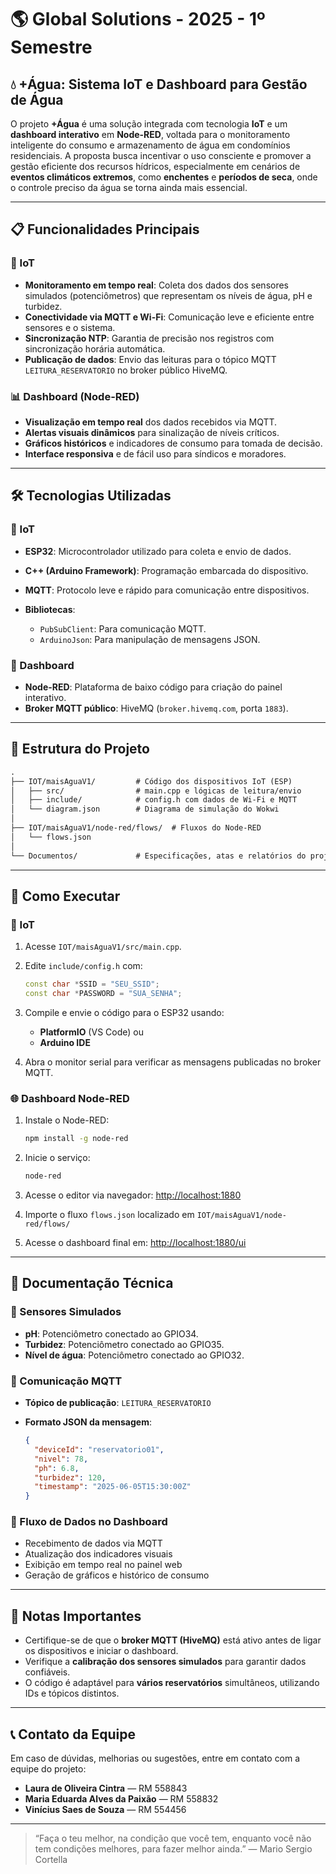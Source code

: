 # 🌎 Global Solutions - 2025 - 1º Semestre

## 💧 +Água: Sistema IoT e Dashboard para Gestão de Água

O projeto **+Água** é uma solução integrada com tecnologia **IoT** e um **dashboard interativo** em **Node-RED**, voltada para o monitoramento inteligente do consumo e armazenamento de água em condomínios residenciais. A proposta busca incentivar o uso consciente e promover a gestão eficiente dos recursos hídricos, especialmente em cenários de **eventos climáticos extremos**, como **enchentes** e **períodos de seca**, onde o controle preciso da água se torna ainda mais essencial.

---

## 📋 Funcionalidades Principais

### 🔌 IoT

* **Monitoramento em tempo real**: Coleta dos dados dos sensores simulados (potenciômetros) que representam os níveis de água, pH e turbidez.
* **Conectividade via MQTT e Wi-Fi**: Comunicação leve e eficiente entre sensores e o sistema.
* **Sincronização NTP**: Garantia de precisão nos registros com sincronização horária automática.
* **Publicação de dados**: Envio das leituras para o tópico MQTT `LEITURA_RESERVATORIO` no broker público HiveMQ.

### 📊 Dashboard (Node-RED)

* **Visualização em tempo real** dos dados recebidos via MQTT.
* **Alertas visuais dinâmicos** para sinalização de níveis críticos.
* **Gráficos históricos** e indicadores de consumo para tomada de decisão.
* **Interface responsiva** e de fácil uso para síndicos e moradores.

---

## 🛠️ Tecnologias Utilizadas

### 🔧 IoT

* **ESP32**: Microcontrolador utilizado para coleta e envio de dados.
* **C++ (Arduino Framework)**: Programação embarcada do dispositivo.
* **MQTT**: Protocolo leve e rápido para comunicação entre dispositivos.
* **Bibliotecas**:

  * `PubSubClient`: Para comunicação MQTT.
  * `ArduinoJson`: Para manipulação de mensagens JSON.

### 🧠 Dashboard

* **Node-RED**: Plataforma de baixo código para criação do painel interativo.
* **Broker MQTT público**: HiveMQ (`broker.hivemq.com`, porta `1883`).

---

## 📂 Estrutura do Projeto

```txt
.
├── IOT/maisAguaV1/         # Código dos dispositivos IoT (ESP)
│   ├── src/                # main.cpp e lógicas de leitura/envio
│   ├── include/            # config.h com dados de Wi-Fi e MQTT
│   └── diagram.json        # Diagrama de simulação do Wokwi
│
├── IOT/maisAguaV1/node-red/flows/  # Fluxos do Node-RED
│   └── flows.json
│
└── Documentos/             # Especificações, atas e relatórios do projeto
```

---

## 🚀 Como Executar

### 🔧 IoT

1. Acesse `IOT/maisAguaV1/src/main.cpp`.
2. Edite `include/config.h` com:

   ```cpp
   const char *SSID = "SEU_SSID";
   const char *PASSWORD = "SUA_SENHA";
   ```
3. Compile e envie o código para o ESP32 usando:

   * **PlatformIO** (VS Code) ou
   * **Arduino IDE**
4. Abra o monitor serial para verificar as mensagens publicadas no broker MQTT.

### 🌐 Dashboard Node-RED

1. Instale o Node-RED:

   ```bash
   npm install -g node-red
   ```
2. Inicie o serviço:

   ```bash
   node-red
   ```
3. Acesse o editor via navegador: [http://localhost:1880](http://localhost:1880)
4. Importe o fluxo `flows.json` localizado em `IOT/maisAguaV1/node-red/flows/`
5. Acesse o dashboard final em: [http://localhost:1880/ui](http://localhost:1880/ui)

---

## 📖 Documentação Técnica

### 📡 Sensores Simulados

* **pH**: Potenciômetro conectado ao GPIO34.
* **Turbidez**: Potenciômetro conectado ao GPIO35.
* **Nível de água**: Potenciômetro conectado ao GPIO32.

### 📢 Comunicação MQTT

* **Tópico de publicação**: `LEITURA_RESERVATORIO`
* **Formato JSON da mensagem**:

  ```json
  {
    "deviceId": "reservatorio01",
    "nivel": 78,
    "ph": 6.8,
    "turbidez": 120,
    "timestamp": "2025-06-05T15:30:00Z"
  }
  ```

### 🔔 Fluxo de Dados no Dashboard

* Recebimento de dados via MQTT
* Atualização dos indicadores visuais
* Exibição em tempo real no painel web
* Geração de gráficos e histórico de consumo

---

## 📌 Notas Importantes

* Certifique-se de que o **broker MQTT (HiveMQ)** está ativo antes de ligar os dispositivos e iniciar o dashboard.
* Verifique a **calibração dos sensores simulados** para garantir dados confiáveis.
* O código é adaptável para **vários reservatórios** simultâneos, utilizando IDs e tópicos distintos.

---

## 📞 Contato da Equipe

Em caso de dúvidas, melhorias ou sugestões, entre em contato com a equipe do projeto:

* **Laura de Oliveira Cintra** — RM 558843
* **Maria Eduarda Alves da Paixão** — RM 558832
* **Vinícius Saes de Souza** — RM 554456

---

> “Faça o teu melhor, na condição que você tem, enquanto você não tem condições melhores, para fazer melhor ainda.” — Mario Sergio Cortella
